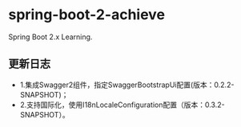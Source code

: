 # spring-boot-2-achieve
Spring Boot 2.x Learning.

## 更新日志
- 1.集成Swagger2组件，指定SwaggerBootstrapUi配置(版本：0.2.2-SNAPSHOT)；
- 2.支持国际化，使用I18nLocaleConfiguration配置（版本：0.3.2-SNAPSHOT）。
